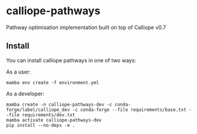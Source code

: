 # calliope-pathways

Pathway optimisation implementation built on top of Calliope v0.7

## Install

You can install calliope pathways in one of two ways:

As a user:

```shell
mamba env create -f environment.yml
```

As a developer:

```shell
mamba create -n calliope-pathways-dev -c conda-forge/label/calliope_dev -c conda-forge --file requirements/base.txt --file requirements/dev.txt
mamba activate calliope-pathways-dev
pip install --no-deps -e .
```
